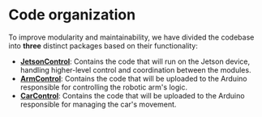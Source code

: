 # **Code organization**

To improve modularity and maintainability, we have divided the codebase into **three** distinct packages based on their functionality:

* **[JetsonControl](JetsonControl/JetsonControl.md)**: Contains the code that will run on the Jetson device, handling higher-level control and coordination between the modules.
* **[ArmControl](ArmControl/ArmControl.md)**: Contains the code that will be uploaded to the Arduino responsible for controlling the robotic arm's logic.
* **[CarControl](CarControl/CarControl.md)**: Contains the code that will be uploaded to the Arduino responsible for managing the car's movement.
